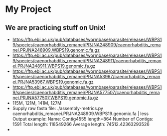 # My Project
## We are practicing stuff on Unix! 
- https://ftp.ebi.ac.uk/pub/databases/wormbase/parasite/releases/WBPS19/species/caenorhabditis_remanei/PRJNA248909/caenorhabditis_remanei.PRJNA248909.WBPS19.genomic.fa.gz
- https://ftp.ebi.ac.uk/pub/databases/wormbase/parasite/releases/WBPS19/species/caenorhabditis_remanei/PRJNA248911/caenorhabditis_remanei.PRJNA248911.WBPS19.genomic.fa.gz
- https://ftp.ebi.ac.uk/pub/databases/wormbase/parasite/releases/WBPS19/species/caenorhabditis_remanei/PRJNA53967/caenorhabditis_remanei.PRJNA53967.WBPS19.genomic.fa.gz
- https://ftp.ebi.ac.uk/pub/databases/wormbase/parasite/releases/WBPS19/species/caenorhabditis_remanei/PRJNA577507/caenorhabditis_remanei.PRJNA577507.WBPS19.genomic.fa.gz
- 115M, 121M, 141M, 127M
- Supply raw fasta file: ./assembly-metrics.py caenorhabditis_remanei.PRJNA248909.WBPS19.genomic.fa | less 
  Output example: Name: Contig4555 length=864  Number of Contigs: 1591 Total length: 118549266 Average length: 74512.42363293526
-


